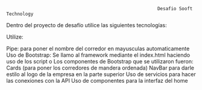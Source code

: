                                                             Desafio Sooft Technology

Dentro del proyecto de desafío utilice las siguientes tecnologías:

Utilize: 

Pipe: para poner el nombre del corredor en mayusculas automaticamente
Uso de Bootstrap:
Se llamo al framework mediante el index.html haciendo uso de los script o Los componentes de Bootstrap que se utilizaron fueron:
Cards (para poner los corredores de mandera ordenada)
NavBar para darle estilo al logo de la empresa en la parte superior
Uso de servicios para hacer las conexiones con la API
Uso de componentes para la interfaz del home
